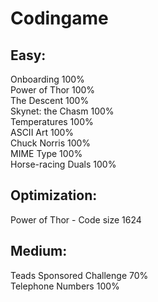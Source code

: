 # Codingame

Easy:
-----
Onboarding  100%  
Power of Thor  100%  
The Descent  100%  
Skynet: the Chasm  100%  
Temperatures  100%  
ASCII Art  100%  
Chuck Norris  100%  
MIME Type  100%  
Horse-racing Duals  100%  

Optimization:
-------------
Power of Thor - Code size 1624  

Medium:
-------
Teads Sponsored Challenge 70%  
Telephone Numbers 100%  

